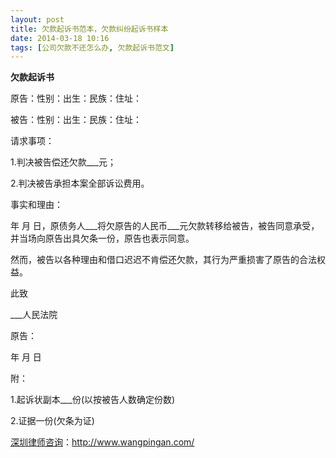 ```yaml
---
layout: post
title: 欠款起诉书范本，欠款纠纷起诉书样本
date: 2014-03-18 10:16
tags: [公司欠款不还怎么办, 欠款起诉书范文]
---
```

<strong>欠款起诉书</strong>

原告：性别：出生：民族：住址：

被告：性别：出生：民族：住址：

请求事项：

1.判决被告偿还欠款___元；

2.判决被告承担本案全部诉讼费用。

事实和理由：

年 月 日，原债务人___将欠原告的人民币___元欠款转移给被告，被告同意承受，并当场向原告出具欠条一份，原告也表示同意。

然而，被告以各种理由和借口迟迟不肯偿还欠款，其行为严重损害了原告的合法权益。

此致

___人民法院

原告：

年 月 日

附：

1.起诉状副本___份(以按被告人数确定份数)

2.证据一份(欠条为证)

<a href="http://www.wangpingan.com/">深圳律师咨询</a>：<a href="http://www.wangpingan.com/">http://www.wangpingan.com/</a>

